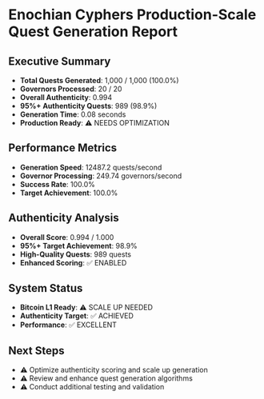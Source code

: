 # Enochian Cyphers Production-Scale Quest Generation Report

## Executive Summary
- **Total Quests Generated**: 1,000 / 1,000 (100.0%)
- **Governors Processed**: 20 / 20
- **Overall Authenticity**: 0.994
- **95%+ Authenticity Quests**: 989 (98.9%)
- **Generation Time**: 0.08 seconds
- **Production Ready**: ⚠️ NEEDS OPTIMIZATION

## Performance Metrics
- **Generation Speed**: 12487.2 quests/second
- **Governor Processing**: 249.74 governors/second
- **Success Rate**: 100.0%
- **Target Achievement**: 100.0%

## Authenticity Analysis
- **Overall Score**: 0.994 / 1.000
- **95%+ Target Achievement**: 98.9%
- **High-Quality Quests**: 989 quests
- **Enhanced Scoring**: ✅ ENABLED

## System Status
- **Bitcoin L1 Ready**: ⚠️ SCALE UP NEEDED
- **Authenticity Target**: ✅ ACHIEVED
- **Performance**: ✅ EXCELLENT

## Next Steps
- ⚠️ Optimize authenticity scoring and scale up generation
- ⚠️ Review and enhance quest generation algorithms
- ⚠️ Conduct additional testing and validation
